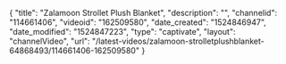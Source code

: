 {
    "title": "Zalamoon Strollet Plush Blanket",
    "description": "",
    "channelid": "114661406",
    "videoid": "162509580",
    "date_created": "1524846947",
    "date_modified": "1524847223",
    "type": "captivate",
    "layout": "channelVideo",
    "url": "\/latest-videos\/zalamoon-strolletplushblanket-64868493\/114661406-162509580"
}